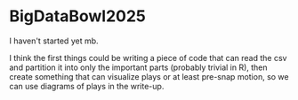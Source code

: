 # BigDataBowl2025

I haven't started yet mb. 

I think the first things could be writing a piece of code that can read the csv and partition it into only the important parts (probably trivial in R), 
then create something that can visualize plays or at least pre-snap motion, so we can use diagrams of plays in the write-up.
